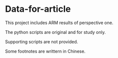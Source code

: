 # Data-for-article


This project includes ARM results of perspective one.




The python scripts are original and for study only.



Supporting scripts are not provided.




Some footnotes are writtern in Chinese.

